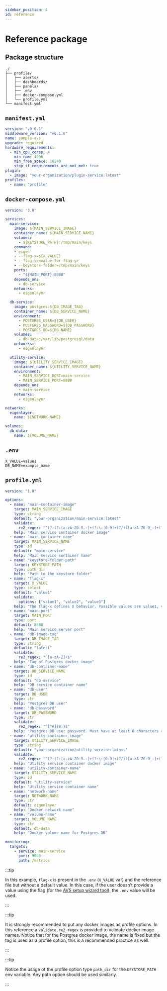 ```yaml
---
sidebar_position: 4 
id: reference
---
```


# Reference package

## Package structure

```
./
├── profile/
│   ├── alerts/
│   ├── dashboards/
│   ├── panels/
│   ├── .env
│   ├── docker-compose.yml
│   └── profile.yml
└── manifest.yml
```

## `manifest.yml`

```yaml
version: "v0.0.1"
middleware_version: "v0.1.0"
name: sample-avs
upgrade: required
hardware_requirements: 
  - min_cpu_cores: 4
    min_ram: 4096
    min_free_space: 10240
    stop_if_requirements_are_not_met: true
plugin: 
  - image: "your-organization/plugin-service:latest"
profiles:
  - name: "profile"
```

## `docker-compose.yml`

```yaml
version: '3.8'

services:
  main-service:
    image: ${MAIN_SERVICE_IMAGE} 
    container_name: ${MAIN_SERVICE_NAME}
    volumes:
      - ${KEYSTORE_PATH}:/tmp/main/keys
    command:
    - eigen 
    - --flag-x=${X_VALUE}
    - --flag-y=<value-for-flag-y>
    - --keystore-folder=/tmp/main/keys
    ports:
      - "${MAIN_PORT}:8080"
    depends_on:
      - db-service
    networks:
      - eigenlayer

  db-service:
    image: postgres:${DB_IMAGE_TAG}
    container_name: ${DB_SERVICE_NAME}
    environment:
      - POSTGRES_USER=${DB_USER}
      - POSTGRES_PASSWORD=${DB_PASSWORD}
      - POSTGRES_DB=${DB_NAME}
    volumes:
      - db-data:/var/lib/postgresql/data
    networks:
      - eigenlayer

  utility-service:
    image: ${UTILITY_SERVICE_IMAGE}
    container_name: ${UTILITY_SERVICE_NAME}
    environment:
      - MAIN_SERVICE_HOST=main-service
      - MAIN_SERVICE_PORT=8080
    depends_on:
      - main-service
    networks:
      - eigenlayer

networks:
  eigenlayer:
    name: ${NETWORK_NAME}

volumes:
  db-data:
    name: ${VOLUME_NAME}
```

## `.env`

```
X_VALUE=value1
DB_NAME=example_name
```

## `profile.yml`

```yaml
version: "1.0"

options:
  - name: "main-container-image"
    target: MAIN_SERVICE_IMAGE
    type: string
    default: "your-organization/main-service:latest"
    validate:
      re2_regex: "^(?:(?:[a-zA-Z0-9.-]+(?:\:[0-9]+)?/)?[a-zA-Z0-9_-]+(?:/[a-zA-Z0-9_-]+)?(?:\:[a-zA-Z0-9_.-]+)?)?$"
    help: "Main service container docker image"
  - name: "main-container-name"
    target: MAIN_SERVICE_NAME
    type: id
    default: "main-service"
    help: "Main service container name"
  - name: "keystore-folder-path"
    target: KEYSTORE_PATH
    type: path_dir
    help: "Path to the keystore folder"
  - name: "flag-x"
    target: X_VALUE
    type: select
    default: "value1"
    validate:
      options: ["value1", "value2", "value3"]
    help: "The flag-x defines X behavior. Possible values are value1, value2, and value3"
  - name: "main-port"
    target: MAIN_PORT
    type: port
    default: 8080
    help: "Main service server port"
  - name: "db-image-tag"
    target: DB_IMAGE_TAG
    type: string
    default: "latest"
    validate:
      re2_regex: "^[a-zA-Z]+$"
    help: "Tag of Postgres docker image"
  - name: "db-container-name"
    target: DB_SERVICE_NAME
    type: id
    default: "db-service"
    help: "DB service container name"
  - name: "db-user"
    target: DB_USER
    type: str
    help: "Postgres DB user"
  - name: "db-password"
    target: DB_PASSWORD
    type: str
    validate:
      re2_regex: "^[^#]{8,}$"
    help: "Postgres DB user password. Must have at least 8 characters and it can't contain the '#' symbol"
  - name: "utility-container-image"
    target: UTILITY_SERVICE_IMAGE
    type: string
    default: "your-organization/utility-service:latest"
    validate:
      re2_regex: "^(?:(?:[a-zA-Z0-9.-]+(?:\:[0-9]+)?/)?[a-zA-Z0-9_-]+(?:/[a-zA-Z0-9_-]+)?(?:\:[a-zA-Z0-9_.-]+)?)?$"
    help: "Utility service container docker image"
  - name: "utility-container-name"
    target: UTILITY_SERVICE_NAME
    type: id
    default: "utility-service"
    help: "Utility service container name"
  - name: "network-name"
    target: NETWORK_NAME
    type: str
    default: eigenlayer
    help: "Docker network name"
  - name: "volume-name"
    target: VOLUME_NAME
    type: str
    default: db-data
    help: "Docker volume name for Postgres DB"

monitoring:
  targets:
    - service: main-service
      port: 9000
      path: /metrics
```

:::tip

In this example, `flag-x` is present in the `.env` (`X_VALUE` var) and the reference file but without a default value. In this case, if the user doesn’t provide a value using the flag (for the [AVS setup wizard tool](../wizard/intro)), the `.env` value will be used.

:::

:::tip 

It is strongly recommended to put any docker images as profile options. In this reference a `validate.re2_regex` is provided to validate docker image names. Notice that for the Postgres docker image, the name is fixed but the tag is used as a profile option, this is a recommended practice as well.

:::

:::tip

Notice the usage of the profile option type `path_dir` for the `KEYSTORE_PATH` env variable. Any path option should be used similarly.

:::
